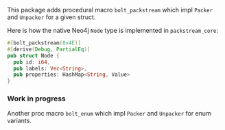 This package adds procedural macro `bolt_packstream` which impl `Packer` and 
`Unpacker` for a given struct.

Here is how the native Neo4j `Node` type is implemented in `packstream_core`:

```rust
#[bolt_packstream(0x4E)]
#[derive(Debug, PartialEq)]
pub struct Node {
  pub id: i64,
  pub labels: Vec<String>,
  pub properties: HashMap<String, Value>
}
```

### Work in progress

Another proc macro `bolt_enum` which impl `Packer` and `Unpacker` for enum 
variants.
